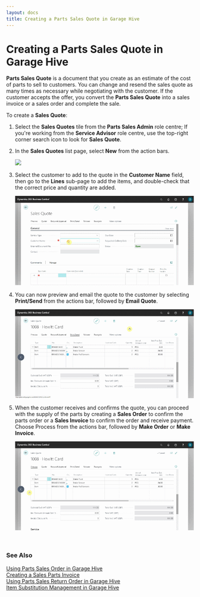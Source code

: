 ```yaml
---
layout: docs
title: Creating a Parts Sales Quote in Garage Hive
---
```


# Creating a Parts Sales Quote in Garage Hive
**Parts Sales Quote** is a document that you create as an estimate of the cost of parts to sell to customers. You can change and resend the sales quote as many times as necessary while negotiating with the customer. If the customer accepts the offer, you convert the **Parts Sales Quote** into a sales invoice or a sales order and complete the sale. 

To create a **Sales Quote**:
1. Select the **Sales Quotes** tile from the **Parts Sales Admin** role centre; If you're working from the **Service Advisor** role centre, use the top-right corner search icon to look for **Sales Quote**.
2. In the **Sales Quotes** list page, select **New** from the action bars.

   ![](media/garagehive-parts-sales-quote1.gif)

3. Select the customer to add to the quote in the **Customer Name** field, then go to the **Lines** sub-page to add the items, and double-check that the correct price and quantity are added.

   ![](media/garagehive-parts-sales-quote2.gif)

1. You can now preview and email the quote to the customer by selecting **Print/Send** from the actions bar, followed by **Email Quote**.

   ![](media/garagehive-parts-sales-quote3.gif)

2. When the customer receives and confirms the quote, you can proceed with the supply of the parts by creating a **Sales Order** to confirm the parts order or a **Sales Invoice** to confirm the order and receive payment. Choose Process from the actions bar, followed by **Make Order** or **Make Invoice**.

   ![](media/garagehive-parts-sales-quote4.gif)


<br>

### **See Also**

[Using Parts Sales Order in Garage Hive](garagehive-using-parts-sales-order.html) \
[Creating a Sales Parts Invoice](garagehive-creating-sales-invoice.html) \
[Using Parts Sales Return Order in Garage Hive](garagehive-using-sales-return-order.html) \
[Item Substitution Management in Garage Hive](garagehive-item-substitution-management.html)